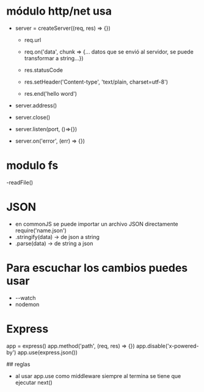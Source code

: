 # módulo http/net  usa
- server = createServer((req, res) => {})
  - req.url
  - req.on('data', chunk => {... datos que se envió al servidor, se puede transformar a string...})

  - res.statusCode
  - res.setHeader('Content-type', 'text/plain, charset=utf-8')
  - res.end('hello word')

- server.address()
- server.close()
- server.listen(port, ()=>{})
- server.on('error', (err) => {})

# modulo fs 
  -readFile()

# JSON
- en commonJS se puede importar un archivo JSON directamente require('name.json')
- .stringify(data) ->  de json a string
- .parse(data) -> de string a json


# Para escuchar los cambios puedes usar 
- --watch
- nodemon

# Express
  app = express()
  app.method('path', (req, res) => {})
  app.disable('x-powered-by')
  app.use(express.json())

## reglas
- al usar app.use como middleware siempre al termina se tiene que ejecutar next() 
